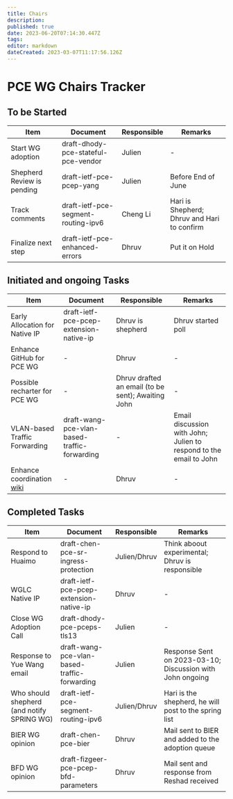 ```yaml
---
title: Chairs
description: 
published: true
date: 2023-06-20T07:14:30.447Z
tags: 
editor: markdown
dateCreated: 2023-03-07T11:17:56.126Z
---
```


# PCE WG Chairs Tracker

## To be Started
|Item|Document|Responsible|Remarks|
|---|---|---|---|
| Start WG adoption | draft-dhody-pce-stateful-pce-vendor | Julien | - |
| Shepherd Review is pending| draft-ietf-pce-pcep-yang| Julien | Before End of June |
| Track comments | draft-ietf-pce-segment-routing-ipv6 | Cheng Li | Hari is Shepherd; Dhruv and Hari to confirm | 
| Finalize next step | draft-ietf-pce-enhanced-errors | Dhruv | Put it on Hold |



## Initiated and ongoing Tasks
|Item|Document|Responsible|Remarks|
|---|---|---|---|
| Early Allocation for Native IP | draft-ietf-pce-pcep-extension-native-ip | Dhruv is shepherd | Dhruv started poll|
| Enhance GitHub for PCE WG | - | Dhruv | - |
| Possible recharter for PCE WG | - | Dhruv drafted an email (to be sent); Awaiting John | - |
| VLAN-based Traffic Forwarding|draft-wang-pce-vlan-based-traffic-forwarding|-|Email discussion with John; Julien to respond to the email to John|
| Enhance coordination [wiki](https://wiki.ietf.org/group/pce/coordination) | - | Dhruv | - |

## Completed Tasks
|Item|Document|Responsible|Remarks|
|---|---|---|---|
|Respond to Huaimo | draft-chen-pce-sr-ingress-protection | Julien/Dhruv | Think aboout experimental; Dhruv is responsible |
| WGLC Native IP | draft-ietf-pce-pcep-extension-native-ip | Dhruv | - |
| Close WG Adoption Call | draft-dhody-pce-pceps-tls13 | Julien | - |
|Response to Yue Wang email| draft-wang-pce-vlan-based-traffic-forwarding | Julien | Response Sent on 2023-03-10; Discussion with John ongoing |
|Who should shepherd (and notify SPRING WG) | draft-ietf-pce-segment-routing-ipv6 | Julien/Dhruv | Hari is the shepherd, he will post to the spring list | 
|BIER WG opinion|draft-chen-pce-bier|Dhruv|Mail sent to BIER and added to the adoption queue|
|BFD WG opinion|draft-fizgeer-pce-pcep-bfd-parameters|Dhruv|Mail sent and response from Reshad received|
